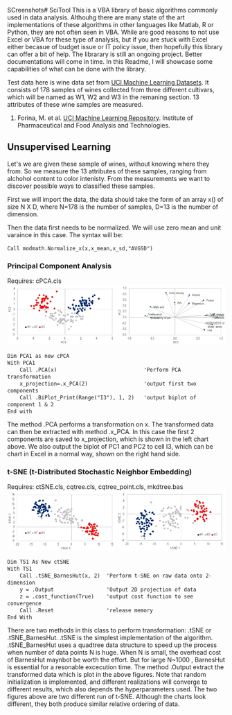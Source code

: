SCreenshots\# SciTool
This is a VBA library of basic algorithms commonly used in data analysis. Althouhg there are many state of the art implementations of these algorithms in other languages like Matlab, R or Python, they are not often seen in VBA. While are good reasons to not use Excel or VBA for these type of analysis, but if you are stuck with Excel either becasue of budget issue or IT policy issue, then hopefully this library can offer a bit of help.
The librarary is still an ongoing project. Better documentations will come in time.
In this Readme, I will showcase some capabilities of what can be done with the library.

Test data here is wine data set from [UCI Machine Learning Datasets](https://archive.ics.uci.edu/ml/datasets.html). It consists of 178 samples of wines collected from three different cultivars, which will be named as W1, W2 and W3 in the remaning section. 13 attributes of these wine samples are measured.

1. Forina, M. et al. [UCI Machine Learning Repository](http://archive.ics.uci.edu/ml). Institute of Pharmaceutical and Food Analysis and Technologies. 

## Unsupervised Learning
Let's we are given these sample of wines, without knowing where they from. So we measure the 13 attributes of these samples, ranging from alchohol content to color intenisty. From the measurements we want to discover possible ways to classified these samples.

First we will import the data, the data should take the form of an array x() of size N X D, where N=178 is the number of samples, D=13 is the number of dimension.

Then the data first needs to be normalized. We will use zero mean and unit varaince in this case. The syntax will be:
```
Call modmath.Normalize_x(x,x_mean,x_sd,"AVGSD")
```


### Principal Component Analysis
Requires: cPCA.cls
![PCA](Screenshots/PCA.jpg)

```
Dim PCA1 as new cPCA
With PCA1
    Call .PCA(x)                            'Perform PCA transformation
    x_projection=.x_PCA(2)                  'output first two components
    Call .BiPlot_Print(Range("I3"), 1, 2)   'output biplot of component 1 & 2
End with
```
The method .PCA performs a transformation on x. The transformed data can then be extracted with method .x_PCA. In this case the first 2 components are saved to x_projection, which is shown in the left chart above. We also output the biplot of PC1 and PC2 to cell I3, which can be chart in Excel in a normal way, shown on the right hand side.

### t-SNE (t-Distributed Stochastic Neighbor Embedding)
Requires: ctSNE.cls, cqtree.cls, cqtree_point.cls, mkdtree.bas
![tSNE](Screenshots/tSNE.jpg)
```
Dim TS1 As New ctSNE
With TS1
    Call .tSNE_BarnesHut(x, 2)  'Perform t-SNE on raw data onto 2-dimension
    y = .Output                 'Output 2D projection of data
    z = .cost_function(True)    'output cost function to see convergence
    Call .Reset                 'release memory
End With
```
There are two methods in this class to perform transformation: .tSNE or .tSNE_BarnesHut. .tSNE is the simplest implementation of the algorithm. .tSNE_BarnesHut uses a quadtree data structure to speed up the process when number of data points N is huge. When N is small, the overhead cost of BarnesHut maynbot be worth the effort. But for large N~1000 , BarnesHut is essential for a resonable excecution time. The method .Output extract the transformed data which is plot in the above figures.
Note that random initialization is implemented, and different realizations will converge to different results, which also depends the hyperparameters used. The two figures above are two different run of t-SNE. Although the charts look different, they both produce similar relative ordering of data.
